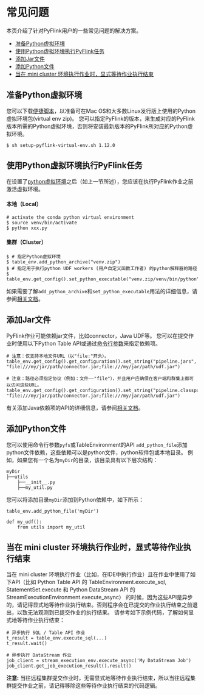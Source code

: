# 常见问题

本页介绍了针对PyFlink用户的一些常见问题的解决方案。

- [准备Python虚拟环境](https://ci.apache.org/projects/flink/flink-docs-release-1.12/zh/dev/python/faq.html#准备python虚拟环境)
- [使用Python虚拟环境执行PyFlink任务](https://ci.apache.org/projects/flink/flink-docs-release-1.12/zh/dev/python/faq.html#使用python虚拟环境执行pyflink任务)
- [添加Jar文件](https://ci.apache.org/projects/flink/flink-docs-release-1.12/zh/dev/python/faq.html#添加jar文件)
- [添加Python文件](https://ci.apache.org/projects/flink/flink-docs-release-1.12/zh/dev/python/faq.html#添加python文件)
- [当在 mini cluster 环境执行作业时，显式等待作业执行结束](https://ci.apache.org/projects/flink/flink-docs-release-1.12/zh/dev/python/faq.html#当在-mini-cluster-环境执行作业时显式等待作业执行结束)

## 准备Python虚拟环境

您可以下载[便捷脚本](https://ci.apache.org/projects/flink/flink-docs-release-1.12/downloads/setup-pyflink-virtual-env.sh)，以准备可在Mac OS和大多数Linux发行版上使用的Python虚拟环境包(virtual env zip)。 您可以指定PyFlink的版本，来生成对应的PyFlink版本所需的Python虚拟环境，否则将安装最新版本的PyFlink所对应的Python虚拟环境。

```
$ sh setup-pyflink-virtual-env.sh 1.12.0
```

## 使用Python虚拟环境执行PyFlink任务

在设置了[python虚拟环境](https://ci.apache.org/projects/flink/flink-docs-release-1.12/zh/dev/python/faq.html#准备python虚拟环境)之后（如上一节所述），您应该在执行PyFlink作业之前激活虚拟环境。

#### 本地（Local）

```
# activate the conda python virtual environment
$ source venv/bin/activate
$ python xxx.py
```

#### 集群（Cluster）

```
$ # 指定Python虚拟环境
$ table_env.add_python_archive("venv.zip")
$ # 指定用于执行python UDF workers (用户自定义函数工作者) 的python解释器的路径
$ table_env.get_config().set_python_executable("venv.zip/venv/bin/python")
```

如果需要了解`add_python_archive`和`set_python_executable`用法的详细信息，请参阅[相关文档](https://ci.apache.org/projects/flink/flink-docs-release-1.12/zh/dev/python/table-api-users-guide/dependency_management.html#python-dependency-in-python-program)。

## 添加Jar文件

PyFlink作业可能依赖jar文件，比如connector，Java UDF等。 您可以在提交作业时使用以下Python Table API或通过[命令行参数](https://ci.apache.org/projects/flink/flink-docs-release-1.12/zh/deployment/cli.html#usage)来指定依赖项。

```
# 注意：仅支持本地文件URL（以"file:"开头）。
table_env.get_config().get_configuration().set_string("pipeline.jars", "file:///my/jar/path/connector.jar;file:///my/jar/path/udf.jar")

# 注意：路径必须指定协议（例如：文件——"file"），并且用户应确保在客户端和群集上都可以访问这些URL。
table_env.get_config().get_configuration().set_string("pipeline.classpaths", "file:///my/jar/path/connector.jar;file:///my/jar/path/udf.jar")
```

有关添加Java依赖项的API的详细信息，请参阅[相关文档](https://ci.apache.org/projects/flink/flink-docs-release-1.12/zh/dev/python/table-api-users-guide/dependency_management.html#java-dependency-in-python-program)。

## 添加Python文件

您可以使用命令行参数`pyfs`或TableEnvironment的API `add_python_file`添加python文件依赖，这些依赖可以是python文件，python软件包或本地目录。 例如，如果您有一个名为`myDir`的目录，该目录具有以下层次结构：

```
myDir
├──utils
    ├──__init__.py
    ├──my_util.py
```

您可以将添加目录`myDir`添加到Python依赖中，如下所示：

```
table_env.add_python_file('myDir')

def my_udf():
    from utils import my_util
```

## 当在 mini cluster 环境执行作业时，显式等待作业执行结束

当在 mini cluster 环境执行作业（比如，在IDE中执行作业）且在作业中使用了如下API（比如 Python Table API 的 TableEnvironment.execute_sql, StatementSet.execute 和 Python DataStream API 的 StreamExecutionEnvironment.execute_async） 的时候，因为这些API是异步的，请记得显式地等待作业执行结束。否则程序会在已提交的作业执行结束之前退出，以致无法观测到已提交作业的执行结果。 请参考如下示例代码，了解如何显式地等待作业执行结束：

```
# 异步执行 SQL / Table API 作业
t_result = table_env.execute_sql(...)
t_result.wait()

# 异步执行 DataStream 作业
job_client = stream_execution_env.execute_async('My DataStream Job')
job_client.get_job_execution_result().result()
```

**注意:** 当往远程集群提交作业时，无需显式地等待作业执行结束，所以当往远程集群提交作业之前，请记得移除这些等待作业执行结束的代码逻辑。